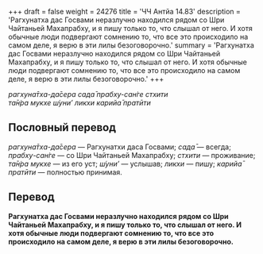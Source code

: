 +++
draft = false
weight = 24276
title = 'ЧЧ Антйа 14.83'
description = 'Рагхунатха дас Госвами неразлучно находился рядом со Шри Чайтаньей Махапрабху, и я пишу только то, что слышал от него. И хотя обычные люди подвергают сомнению то, что все это происходило на самом деле, я верю в эти лилы безоговорочно.'
summary = 'Рагхунатха дас Госвами неразлучно находился рядом со Шри Чайтаньей Махапрабху, и я пишу только то, что слышал от него. И хотя обычные люди подвергают сомнению то, что все это происходило на самом деле, я верю в эти лилы безоговорочно.'
+++

_рагхуна̄тха-да̄сера сада̄ прабху-сан̇ге стхити  
та̄н̇ра мукхе ш́уни’ ликхи карийа̄ пратӣти_

## Пословный перевод

_рагхуна̄тха_\-_да̄сера_ — Рагхунатхи даса Госвами; _сада̄_ — всегда; _прабху_\-_сан̇ге_ — со Шри Чайтаньей Махапрабху; _стхити_ — проживание; _та̄н̇ра_ _мукхе_ — из его уст; _ш́уни’_ — услышав; _ликхи_ — пишу; _карийа̄_ _пратӣти_ — полностью принимая.

## Перевод

**Рагхунатха дас Госвами неразлучно находился рядом со Шри Чайтаньей Махапрабху, и я пишу только то, что слышал от него. И хотя обычные люди подвергают сомнению то, что все это происходило на самом деле, я верю в эти лилы безоговорочно.**

